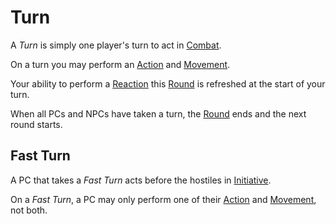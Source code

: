 # Turn

A *Turn* is simply one player's turn to act in [Combat](../Combat/Combat.md).

On a turn you may perform an [Action](Action.md) and [Movement](../Combat/Movement.md).

Your ability to perform a [Reaction](../Combat/Reaction.md) this [Round](Round.md) is refreshed at the start of your turn.

When all PCs and NPCs have taken a turn, the [Round](Round.md) ends and the next round starts.

## Fast Turn

A PC that takes a *Fast Turn* acts before the hostiles in [Initiative](../Combat/Initiative.md).

On a *Fast Turn*, a PC may only perform one of their [Action](Action.md) and [Movement](../Combat/Movement.md), not both.
